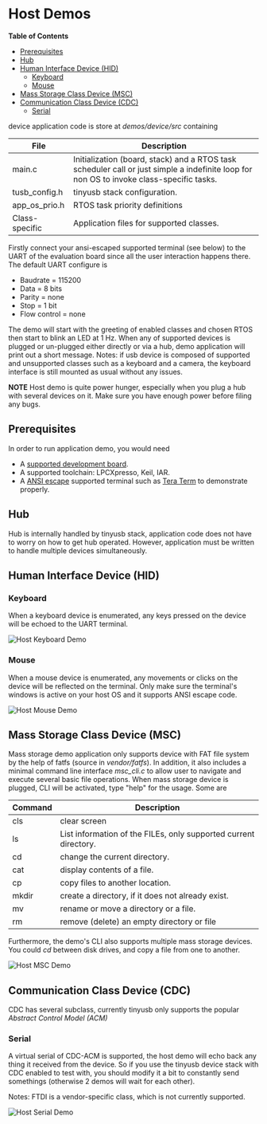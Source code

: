 # Host Demos #

<!-- START doctoc generated TOC please keep comment here to allow auto update -->
<!-- DON'T EDIT THIS SECTION, INSTEAD RE-RUN doctoc TO UPDATE -->
**Table of Contents**

- [Prerequisites](#prerequisites)
- [Hub](#hub)
- [Human Interface Device (HID)](#human-interface-device-hid)
	- [Keyboard](#keyboard)
	- [Mouse](#mouse)
- [Mass Storage Class Device (MSC)](#mass-storage-class-device-msc)
- [Communication Class Device (CDC)](#communication-class-device-cdc)
	- [Serial](#serial)

<!-- END doctoc generated TOC please keep comment here to allow auto update -->

device application code is store at *demos/device/src* containing

File  | Description
----- | -------------
main.c | Initialization (board, stack) and a RTOS task scheduler call or just simple a indefinite loop for non OS to invoke class-specific tasks.
tusb_config.h | tinyusb stack configuration.
app_os_prio.h | RTOS task priority definitions
Class-specific | Application files for supported classes.

Firstly connect your ansi-escaped supported terminal (see below) to the UART of the  evaluation board since all the user interaction happens there. The default UART configure is 
- Baudrate = 115200
- Data = 8 bits
- Parity = none
- Stop = 1 bit
- Flow control = none

The demo will start with the greeting of enabled classes and chosen RTOS then start to blink an LED at 1 Hz. When any of supported devices is plugged or un-plugged either directly or via a hub, demo application will print out a short message. Notes: if usb device is composed of supported and unsupported classes such as a keyboard and a camera, the keyboard interface is still mounted as usual without any issues.

**NOTE** Host demo is quite power hunger, especially when you plug a hub with several devices on it. Make sure you have enough power before filing any bugs. 

## Prerequisites ##

In order to run application demo, you would need

- A [supported development board](../../boards/readme.md).
- A supported toolchain: LPCXpresso, Keil, IAR.
- A [ANSI escape](http://en.wikipedia.org/wiki/ANSI_escape_code) supported terminal such as [Tera Term](http://en.sourceforge.jp/projects/ttssh2/) to demonstrate properly.

## Hub

Hub is internally handled by tinyusb stack, application code does not have to worry on how to get hub operated. However, application must be written to handle multiple devices simultaneously.

## Human Interface Device (HID)

### Keyboard

When a keyboard device is enumerated, any keys pressed on the device will be echoed to the UART terminal.

![Host Keyboard Demo](http://docs.tinyusb.org/images/demo_host_keyboard.png)

### Mouse

When a mouse device is enumerated, any movements or clicks on the device will be reflected on the terminal. Only make sure the terminal's windows is active on your host OS and it supports ANSI escape code.

![Host Mouse Demo](http://docs.tinyusb.org/images/demo_host_mouse.png)

## Mass Storage Class Device (MSC)

Mass storage demo application only supports device with FAT file system by the help of fatfs (source in *vendor/fatfs*). In addition, it also includes a minimal command line interface *msc_cli.c* to allow user to navigate and execute several basic file operations. When mass storage device is plugged, CLI will be activated, type "help" for the usage. Some are

Command  | Description
----- | -------------
cls | clear screen 
ls | List information of the FILEs, only supported current directory.
cd | change the current directory.
cat | display contents of a file.
cp | copy files to another location.
mkdir | create a directory, if it does not already exist.
mv | rename or move a directory or a file.
rm | remove (delete) an empty directory or file

Furthermore, the demo's CLI also supports multiple mass storage devices. You could *cd* between disk drives, and copy a file from one to another.

![Host MSC Demo](http://docs.tinyusb.org/images/demo_host_msc.png)

## Communication Class Device (CDC)

CDC has several subclass, currently tinyusb only supports the popular *Abstract Control Model (ACM)*

### Serial

A virtual serial of CDC-ACM is supported, the host demo will echo back any thing it received from the device. So if you use the tinyusb device stack with CDC enabled to test with, you should modify it a bit to constantly send somethings (otherwise 2 demos will wait for each other).

Notes: FTDI is a vendor-specific class, which is not currently supported.

![Host Serial Demo](http://docs.tinyusb.org/images/demo_host_serial.png)
